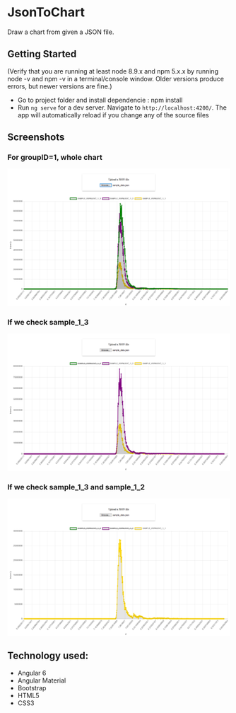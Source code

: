 # JsonToChart
Draw a chart from given a JSON file.

## Getting Started
(Verify that you are running at least node 8.9.x and npm 5.x.x by running node -v and npm -v in a terminal/console window. Older versions produce errors, but newer versions are fine.)

- Go to project folder and install dependencie :  npm install
- Run `ng serve` for a dev server. Navigate to `http://localhost:4200/`. The app will automatically reload if you change any of the source files
  

## Screenshots
### For groupID=1, whole chart
![alt text](https://github.com/AnilSharma1997/JsonToChart/blob/master/Screenshot/chart.png)

### If we check sample_1_3
![alt text](https://github.com/AnilSharma1997/JsonToChart/blob/master/Screenshot/chart_g_.png)

### If we check sample_1_3 and sample_1_2
![alt text](https://github.com/AnilSharma1997/JsonToChart/blob/master/Screenshot/chart_gv.png)

## Technology used:
- Angular 6
- Angular Material
- Bootstrap
- HTML5
- CSS3
